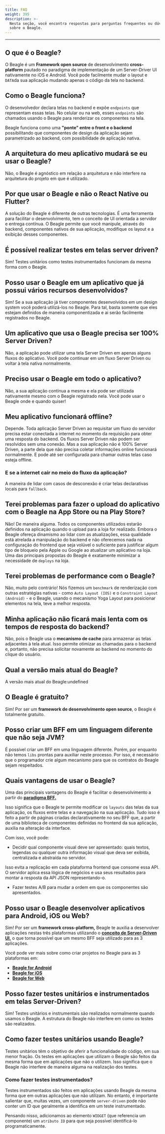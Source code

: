 ```yaml
---
title: FAQ
weight: 395
description: >-
  Nesta seção, você encontra respostas para perguntas frequentes ou dúvidas
  sobre o Beagle.
---
```


---

## O que é o Beagle?

O Beagle é um **Framework open source** de desenvolvimento **cross-platform** pautado no paradigma de implementação de um Server-Driver UI nativamente no iOS e Android.  Você pode facilmente mudar o layout e `DATA`da sua aplicação mudando apenas o código da tela no backend. 

## Como o Beagle funciona?

O desenvolvedor declara telas no backend e expõe `endpoints` que representam essas telas. No celular ou na web, esses `endpoints` são chamados usando o Beagle para renderizar os componentes na tela.

Beagle funciona como uma **"ponte" entre o front e o backend** possibilitando que componentes de design da aplicação sejam parametrizado ao backend, com possibilidade de aplicação nativa. 

## A arquitetura do meu aplicativo mudará se eu usar o Beagle?

Não, o Beagle é agnóstico em relação a arquitetura e não interfere na arquitetura do projeto em que é utilizado. 

## Por que usar o Beagle e não o React Native ou Flutter?

A solução do Beagle é diferente de outras tecnologias. É uma ferramenta para facilitar o desenvolvimento, tem o conceito de UI orientada a servidor e entrega contínua. O Beagle permite que você manipule, através do backend, componentes nativos de sua aplicação, modifique os layout e a exibição desses componentes.

## É possível realizar testes em telas server driven?

Sim! Testes unitários como testes instrumentados funcionam da mesma forma com o Beagle.

## Posso usar o Beagle em um aplicativo que já possui vários recursos desenvolvidos?

Sim! Se a sua aplicação já tiver componentes desenvolvidos em um design system você poderá utilizá-los no Beagle. Para tal, basta somente que eles estejam definidos de maneira componentizada e ai serão facilmente registrados no Beagle.

## Um aplicativo que usa o Beagle precisa ser 100% Server Driven?

Não, a aplicação pode utilizar uma tela Server Driven ​​em apenas alguns fluxos do aplicativo. Você pode continuar em um fluxo Server Driven ou voltar à tela nativa normalmente.

## Preciso usar o Beagle em todo o aplicativo?

Não, a sua aplicação continua a mesma e ela pode ser utilizada nativamente mesmo com o Beagle registrado nela. Você pode usar o Beagle onde e quando quiser!

## Meu aplicativo funcionará offline?

Depende. Toda aplicação Server Driven ao requisitar um fluxo do servidor precisa estar conectada a internet no momento da requisição para obter uma resposta do backend. Os fluxos Server Driven não podem ser resolvidos sem uma conexão. Mas a sua aplicação não é 100% Server Driven, a parte dela que não precisa coletar informações online funcionará normalmente. E pode até ser configurada para chamar outras telas caso esteja offline.  

### E se a internet cair no meio do fluxo da aplicação? 

A maneira de lidar com casos de desconexão é criar telas declarativas locais para `fallback`.

## Terei problemas para fazer o upload do aplicativo com o Beagle na App Store ou na Play Store?

Não! De maneira alguma. Todos os componentes utilizados estarão definidos na aplicação quando o upload para a loja for realizado. Embora o Beagle ofereça dinamismo ao lidar com as atualizações, essa qualidade está atrelada a manipulação do backend e não oferecemos nada na configuração do frontend que seja volúvel o suficiente para justificar algum tipo de bloqueio pela Apple ou Google ao atualizar um aplicativo na loja. Uma das principais propostas do Beagle é exatamente minimizar a necessidade de `deploys` na loja. 

## Terei problemas de performance com o Beagle?

Não, muito pelo contrário! Nós fizemos um `benchmark` de renderização com outras estratégias nativas - como `Auto Layout (IOS)` e o `Constraint Layout (Android)` - e o Beagle, usando o mecanismo Yoga Layout para posicionar elementos na tela, teve a melhor resposta. 

## Minha aplicação não ficará mais lenta com os tempos de resposta do backend? 

Não, pois o Beagle usa o **mecanismo de cache** para armazenar as telas adjacentes à tela atual. Isso permite otimizar as chamadas para o backend e, portanto, não precisa solicitar novamente ao backend no momento do clique do usuário.

## Qual a versão mais atual do Beagle?

A versão mais atual do Beagle:undefined

## O Beagle é gratuito?

Sim! Por ser um **framework de desenvolvimento open source**, o Beagle é totalmente gratuito.

## **Posso criar um BFF em um linguagem diferente que não seja JVM?**

É possível criar um BFF em uma linguagem diferente. Porém, por enquanto não temos `libs` prontas para auxiliar neste processo. Por isso, é necessário que o programador crie algum mecanismo para que os contratos do Beagle sejam respeitados.

## Quais vantagens de usar o Beagle?

Uma das principais vantagens do Beagle é facilitar o desenvolvimento a partir do [**paradigma BFF.**](/pt/docs/key-concepts#backend-for-frontend)

Isso significa que o Beagle te permite modificar os `layouts` das telas da sua aplicação, os fluxos entre telas e a navegação na sua aplicação. Tudo isso é feito a partir de páginas criadas declarativamente no seu BFF que, a partir de uma biblioteca de componentes definidas no frontend da sua aplicação, auxilia na alteração da interface.

Com isso, você pode: 

* Decidir qual componente visual deve ser apresentado: quais textos, legendas ou qualquer outra informação visual que deva ser exibida, centralizada e abstraída no servidor. 

Isso evita a replicação em cada plataforma frontend que consome essa API. O servidor aplica essa lógica de negócios e usa seus resultados para montar a resposta da API JSON representando-o.

* Fazer testes A/B para mudar a ordem em que os componentes são apresentados.

## Posso usar o Beagle desenvolver aplicativos para Android, iOS ou Web?

Sim! Por ser um **framework cross-platform,** Beagle te auxilia a desenvolver aplicações nestas três plataformas utilizando o [**conceito de Server-Driven UI,**](/pt/docs/key-concepts#server-driven-ui) o que torna possível que um mesmo BFF seja utilizado para as 3 aplicações.

Você pode ver mais sobre como criar projetos no Beagle para as 3 plataformas em: 

* [**Beagle for Android** ](/pt/docs/primeiros-passos/criando-um-projeto-do-zero/case-android/)
* [**Beagle for iOS**](/pt/docs/primeiros-passos/criando-um-projeto-do-zero/case-ios/)
* [**Beagle for Web**](/pt/docs/primeiros-passos/criando-um-projeto-do-zero/case-web)

## Posso fazer testes unitários e instrumentados em telas Server-Driven?

Sim! Testes unitários e instrumentais são realizados normalmente quando usamos o Beagle. A estrutura do Beagle não interfere em como os testes são realizados. 

## Como fazer testes unitários usando Beagle?

Testes unitários têm o objetivo de aferir a funcionalidade do código, em sua menor fração. Os testes em aplicações que utilizam o Beagle são feitos da mesma forma que em aplicações que não o utilizem. Isso significa que o Beagle não interfere de maneira alguma na realização dos testes. 

### Como fazer testes instrumentados?

Testes instrumentados são feitos em aplicações usando Beagle da mesma forma que em outras aplicações que não utilizam. No entanto, é importante salientar que, muitas vezes, um componente `server-driven` pode não conter um ID que geralmente a identifica em um teste instrumentado. 

Pensando nisso, adicionamos ao elemento `WIDGET` \(que referencia um componente\) um `atributo ID` para que seja possível identificá-lo programaticamente.
